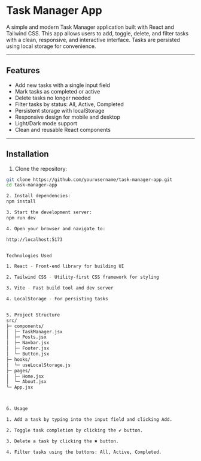 # Task Manager App

A simple and modern Task Manager application built with React and Tailwind CSS. This app allows users to add, toggle, delete, and filter tasks with a clean, responsive, and interactive interface. Tasks are persisted using local storage for convenience.

---

## Features

- Add new tasks with a single input field
- Mark tasks as completed or active
- Delete tasks no longer needed
- Filter tasks by status: All, Active, Completed
- Persistent storage with localStorage
- Responsive design for mobile and desktop
- Light/Dark mode support
- Clean and reusable React components

---

## Installation

1. Clone the repository:

```bash
git clone https://github.com/yourusername/task-manager-app.git
cd task-manager-app

2. Install dependencies:
npm install

3. Start the development server:
npm run dev

4. Open your browser and navigate to:

http://localhost:5173


Technologies Used

1. React - Front-end library for building UI

2. Tailwind CSS - Utility-first CSS framework for styling

3. Vite - Fast build tool and dev server

4. LocalStorage - For persisting tasks


5. Project Structure
src/
├─ components/
│  ├─ TaskManager.jsx
│  ├─ Posts.jsx
│  ├─ Navbar.jsx
│  ├─ Footer.jsx
│  └─ Button.jsx
├─ hooks/
│  └─ useLocalStorage.js
├─ pages/
│  ├─ Home.jsx
│  └─ About.jsx
└─ App.jsx



6. Usage

1. Add a task by typing into the input field and clicking Add.

2. Toggle task completion by clicking the ✔ button.

3. Delete a task by clicking the ✖ button.

4. Filter tasks using the buttons: All, Active, Completed.
